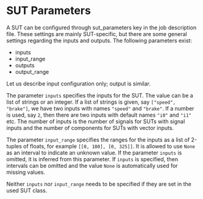 SUT Parameters
==============

A SUT can be configured through sut_parameters key in the job description file. These settings are mainly SUT-specific, but there are some general settings regarding the inputs and outputs. The following parameters exist:

* inputs
* input_range
* outputs
* output_range

Let us describe input configuration only; output is similar.

The parameter `inputs` specifies the inputs for the SUT. The value can be a list of strings or an integer. If a list of strings is given, say `["speed", "brake"]`, we have two inputs with names `"speed"` and `"brake"`. If a number is used, say `2`, then there are two inputs with default names `"i0"` and `"i1"` etc. The number of inputs is the number of signals for SUTs with signal inputs and the number of components for SUTs with vector inputs.

The parameter `input_range` specifies the ranges for the inputs as a list of 2-tuples of floats, for example `[[0, 100], [0, 325]]`. It is allowed to use `None` as an interval to indicate an unknown value. If the parameter `inputs` is omitted, it is inferred from this parameter. If `inputs` is specified, then intervals can be omitted and the value `None` is automatically used for missing values.

Neither `inputs` nor `input_range` needs to be specified if they are set in the used SUT class.

